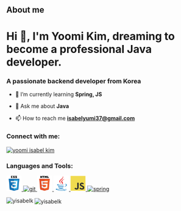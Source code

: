 ## About me

<h1 align="left">Hi 👋, I'm Yoomi Kim, dreaming to become a professional Java developer.</h1>
<h3 align="left">A passionate backend developer from Korea</h3>

- 🌱 I’m currently learning **Spring, JS**

- 💬 Ask me about **Java**

- 📫 How to reach me **isabelyumi37@gmail.com**

<h3 align="left">Connect with me:</h3>
<p align="left">
<a href="https://www.linkedin.com/in/yoomi-isabel-kim-4855572b7/" target="blank"><img align="center" src="https://raw.githubusercontent.com/rahuldkjain/github-profile-readme-generator/master/src/images/icons/Social/linked-in-alt.svg" alt="yoomi isabel kim" height="30" width="40" /></a>
</p>

<h3 align="left">Languages and Tools:</h3>
<p align="left"> <a href="https://www.w3schools.com/css/" target="_blank" rel="noreferrer"> <img src="https://raw.githubusercontent.com/devicons/devicon/master/icons/css3/css3-original-wordmark.svg" alt="css3" width="40" height="40"/> </a> <a href="https://git-scm.com/" target="_blank" rel="noreferrer"> <img src="https://www.vectorlogo.zone/logos/git-scm/git-scm-icon.svg" alt="git" width="40" height="40"/> </a> <a href="https://www.w3.org/html/" target="_blank" rel="noreferrer"> <img src="https://raw.githubusercontent.com/devicons/devicon/master/icons/html5/html5-original-wordmark.svg" alt="html5" width="40" height="40"/> </a> <a href="https://www.java.com" target="_blank" rel="noreferrer"> <img src="https://raw.githubusercontent.com/devicons/devicon/master/icons/java/java-original.svg" alt="java" width="40" height="40"/> </a> <a href="https://developer.mozilla.org/en-US/docs/Web/JavaScript" target="_blank" rel="noreferrer"> <img src="https://raw.githubusercontent.com/devicons/devicon/master/icons/javascript/javascript-original.svg" alt="javascript" width="40" height="40"/> </a> <a href="https://spring.io/" target="_blank" rel="noreferrer"> <img src="https://www.vectorlogo.zone/logos/springio/springio-icon.svg" alt="spring" width="40" height="40"/> </a> </p>

<p><img align="left" src="https://github-readme-stats.vercel.app/api/top-langs?username=yisabelk&show_icons=true&theme=onedark&locale=en&layout=compact" alt="yisabelk" /></p>

<p>&nbsp;<img align="center" src="https://github-readme-stats.vercel.app/api?username=yisabelk&show_icons=true&locale=en" alt="yisabelk" /></p>
